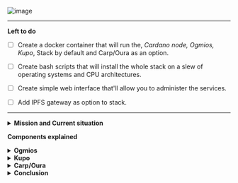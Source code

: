 ![image](https://user-images.githubusercontent.com/50184793/184235833-a1b4a0e7-c665-406e-834b-7ae530d62c8f.png)


<hr/>

**Left to do**

- [ ] Create a docker container that will run the, *Cardano node, Ogmios, Kupo*, Stack by default and Carp/Oura as an option.
 
- [ ] Create bash scripts that will install the whole stack on a slew of operating systems and CPU architectures.

- [ ] Create simple web interface that'll allow you to administer the services.

- [ ] Add IPFS gateway as option to stack.

<hr/>
<details>
  <summary><b>Mission and Current situation</b></summary>

Currently if you're building a dapp on cardano you have one of few choices on how to aggregate the Cardano blockchain data your dapp might need to function properly.

One of the most widely used and easiest solution thus far has been dbSync. However, using dbSync is rather resource intensive and even after full sync still takes up quite a bit of HD space and takes quite a while to sync on top of need the cardano node to sync as well.

There is also services like Blockfrost where a user can sign up for an account, receive an API key and use blockfrost REST API to access whatever data you might need but it doesn't really give you a dApp and if Blockfrost services go down so does your dApp.

However, there are several projects developed as of recent that give you the power of dbSync and are more efficient and a lot less cumbersome on resource utilization. They are not replacements for dbSync per say and usually you have to bundle one or two of these services together to achieve what DB sync offers in one service. Yet, in return there can be 3 or 4 micro-services for example that still take up and use a lot less resources then dbSync does.

For example DB sync system requirements currently are:
```
32 Gigabytes of RAM or more.
4 CPU cores or more.
160 Gigabytes or more of disk storage. (Note this is without full cardano node sync which adds extra 60Gb or so for about a total of 220Gb right out the door.)
```

Noderunner:
```
12 Gigabytes of RAM or more.
4 CPU cores or more
160Gb or more this is with a full cardano-node synced and Kupo with every shelley erra address and their current UTXOs and monitors for changes it has ```--prune-utxo``` flag turned on.
```

The idea for Noderunner is to have a reusable development stack that's easily replicatable by the end user as well or any developer. Where a dApp developer can give the end user the option to connect to their own self hosted version of Noderunner. Think of [LAMP](https://en.wikipedia.org/wiki/LAMP_%28software_bundle%29) stack which you can download linux distros that have the stack pre-installed ready for developers to start building their applications. 



The three major components of Noderunner are: Cardano Node, Ogmios, Kupo. All three pieces of software are open source and are developed by Cardano developers for Cardano developers. 

With these three tools running you will be able to have access to full UTXO history of an address, when they were created and spent, you can search by address or even by datum hash. You will also have access to assets metadata as long as they were created under the Metadata label 721.

And you will have access to data like Pool information, pool delegators, stake address information on which pool it's delegating too all for a fraction of a cost in resources DB sync takes and absolutely a LOT more feasible for a user to run at home.
</details>

**Components explained**

<details>
  <summary><b>Ogmios</b></summary>

![ogmios-logo-white](https://user-images.githubusercontent.com/50184793/184235372-8b563be8-c368-43c6-a87b-fceda0710e5a.png)
https://github.com/CardanoSolutions/ogmios – by Cardano Solutions developed by KtorZ:

Ogmios is a lightweight bridge interface for cardano-node. It offers a WebSocket API that enables local clients to speak Ouroboros' mini-protocols via JSON/RPC.

Ogmios plays several key rolls in Noderunner Eco system. Number one it connects directly to Cardano Nodes IPC socket and most importantly can aggregate requested information from Cardano Node based on the JSON RPC call you specify. With Ogmios you can information like: 
```
-blockHeight: The chain’s highest block number.
-chainTip: The chain’s current tip.
-currentEpoch: The current epoch of the ledger.
-currentProtocolParameters: The current protocol parameters.
-delegationsAndRewards: Current delegation settings and rewards of given reward accounts.
-eraStart: The information regarding the beginning of the current era.
-eraSummaries: Era bounds and slotting parameters details, required for proper slot arithmetic.
-genesisConfig: Get a compact version of the era’s genesis configuration.
-ledgerTip: The most recent block tip known of the ledger.
-nonMyopicMemberRewards: Non-myopic member rewards for each pool. Used in ranking.
-poolIds: The list of all pool identifiers currently registered and active.
-poolParameters: Stake pool parameters submitted with registration certificates.
-poolsRanking: Retrieve stake pools ranking (a.k.a desirabilities).
-proposedProtocolParameters: The last update proposal w.r.t. protocol parameters, if any.
-rewardsProvenance: Get details about rewards calculation for the ongoing epoch.
-stakeDistribution: Distribution of the stake across all known stake pools.
-systemStart: The chain’s start time (UTC).
-utxo: Current UTXO, possibly filtered by output reference.
```
For more on Omgios and its API please visit: https://ogmios.dev/

**Sync Time**
There is no sync time for Ogmios.
</details>

<details>
  <summary><b>Kupo</b></summary>
  
![kupo](https://user-images.githubusercontent.com/50184793/184235554-51547d71-41e4-498c-a681-ed15f60799ca.png)
<hr/>
https://github.com/CardanoSolutions/kupo by Cardano Solutions developed by KtorZ:

Kupo is fast, lightweight and configurable chain-index for the Cardano blockchain. It synchronizes data from the blockchain according to patterns matching addresses present in transaction outputs and builds a lookup table from matches to their associated output references, values and datum hashes.

Kupo is one of my favorite tools on Cardano. With the fact that being able to query the cardano node for UTXOs by Address is being deprecated Kupo becomes almost a must have tool for any Cardano developer.

With Kupo you are able to sync a index of Addresses and their UTXO state. It’ll flag unspent UTXOs for an address and it will flag spent ones and also tell you when when they were spent and which TX.

Kupo also goes a step further for the vasil/Babbage era and it will also lets you search UTXOs by their datum hash.

Kupo can also search whch synced addresses hold a policy id and or asset you specify.

Kupo in the very near future will also have an API end point to search for Policy/Asset Metadata making it pretty much a one stop shop

**Connection and Sync time**
Kupo can connect to either your Ogmios instance or through your Cardano nodes IPC socket to sync it’s database. Kupo takes about 24 hours to sync if you start from the Shelley ERA. And takes about 45Gb of hd space on Mainnet with every single address and it’s UTXO indexed currently existing on Cardano blockchain. However if you use the flag to prune used UTXOs and only keep the active ones it only has a 5.1GB foot print!!!
</details>

<details>
  <summary><b>Carp/Oura</b></summary>
  
https://dcspark.github.io/carp by Dc Spark <br />
https://github.com/txpipe/oura/releases by TxPipe Development lead by scarmuega

So why bundle Carp and Oura under the same category even though they're developed by two different groups?

Well, main reason is cause Cardano eco system is pretty fucking bad ass and developers like to collaborate. 

But also because Carp runs Oura under the hood to aggregate the data from cardano-node, then Carp takes this information and neatly places it into postgre sql for us.

Oura is a rust-native implementation of a pipeline that connects to the tip of a Cardano node through a combination of Ouroboros mini-protocol (using either a unix socket or tcp bearer), filters the events that match a particular pattern and then submits a succint, self-contained payload to pluggable observers called "sinks".

**Connection and Sync time**
Oura in Noderunner instance connects N2C to Cardano nodes socket directly to aggregate the mainnet asset metadata and it’s final database takes up about 4.5Gb of hd space and takes about 24hours to sync.
</details>

<details>
  <summary><b> Conclusion</b></summary>

With these three services and Cardano Node we are able to aggregate and create a small Eco system for our selves where we have access to pretty much all data that should suffice for majority of dapps created or being created at a fraction of the resources cost if you were needing to spin up db sync.

Now you will still need to sync your Cardano Node which takes the longest of the three to sync up and is the most resource heavy.

We will also provide DB boot strapping services for each service mentioned if you so choose to use them.

</details>


